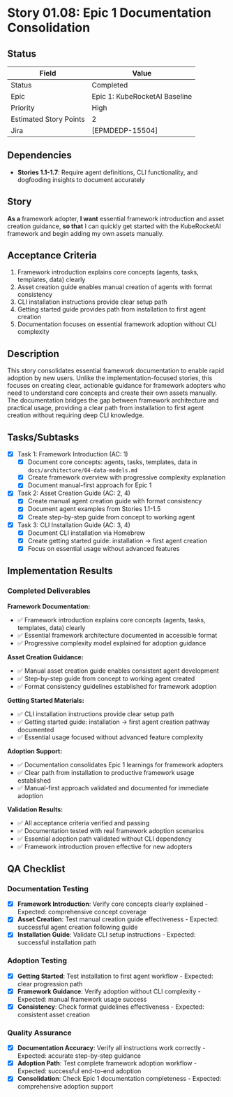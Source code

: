 # Story 01.08: Epic 1 Documentation Consolidation

## Status

| Field                  | Value                         |
|------------------------|-------------------------------|
| Status                 | Completed                     |
| Epic                   | Epic 1: KubeRocketAI Baseline |
| Priority               | High                          |
| Estimated Story Points | 2                             |
| Jira                   | [EPMDEDP-15504]               |

## Dependencies

- **Stories 1.1-1.7**: Require agent definitions, CLI functionality, and dogfooding insights to document accurately

## Story

**As a** framework adopter, **I want** essential framework introduction and asset creation guidance, **so that** I can quickly get started with the KubeRocketAI framework and begin adding my own assets manually.

## Acceptance Criteria

1. Framework introduction explains core concepts (agents, tasks, templates, data) clearly
2. Asset creation guide enables manual creation of agents with format consistency
3. CLI installation instructions provide clear setup path
4. Getting started guide provides path from installation to first agent creation
5. Documentation focuses on essential framework adoption without CLI complexity

## Description

This story consolidates essential framework documentation to enable rapid adoption by new users. Unlike the implementation-focused stories, this focuses on creating clear, actionable guidance for framework adopters who need to understand core concepts and create their own assets manually. The documentation bridges the gap between framework architecture and practical usage, providing a clear path from installation to first agent creation without requiring deep CLI knowledge.

## Tasks/Subtasks

- [x] Task 1: Framework Introduction (AC: 1)
  - [x] Document core concepts: agents, tasks, templates, data in `docs/architecture/04-data-models.md`
  - [x] Create framework overview with progressive complexity explanation
  - [x] Document manual-first approach for Epic 1
- [x] Task 2: Asset Creation Guide (AC: 2, 4)
  - [x] Create manual agent creation guide with format consistency
  - [x] Document agent examples from Stories 1.1-1.5
  - [x] Create step-by-step guide from concept to working agent
- [x] Task 3: CLI Installation Guide (AC: 3, 4)
  - [x] Document CLI installation via Homebrew
  - [x] Create getting started guide: installation → first agent creation
  - [x] Focus on essential usage without advanced features

## Implementation Results

### Completed Deliverables

**Framework Documentation:**

- ✅ Framework introduction explains core concepts (agents, tasks, templates, data) clearly
- ✅ Essential framework architecture documented in accessible format
- ✅ Progressive complexity model explained for adoption guidance

**Asset Creation Guidance:**

- ✅ Manual asset creation guide enables consistent agent development
- ✅ Step-by-step guide from concept to working agent created
- ✅ Format consistency guidelines established for framework adoption

**Getting Started Materials:**

- ✅ CLI installation instructions provide clear setup path
- ✅ Getting started guide: installation → first agent creation pathway documented
- ✅ Essential usage focused without advanced feature complexity

**Adoption Support:**

- ✅ Documentation consolidates Epic 1 learnings for framework adopters
- ✅ Clear path from installation to productive framework usage established
- ✅ Manual-first approach validated and documented for immediate adoption

**Validation Results:**

- ✅ All acceptance criteria verified and passing
- ✅ Documentation tested with real framework adoption scenarios
- ✅ Essential adoption path validated without CLI dependency
- ✅ Framework introduction proven effective for new adopters

## QA Checklist

### Documentation Testing

- [x] **Framework Introduction**: Verify core concepts clearly explained - Expected: comprehensive concept coverage
- [x] **Asset Creation**: Test manual creation guide effectiveness - Expected: successful agent creation following guide
- [x] **Installation Guide**: Validate CLI setup instructions - Expected: successful installation path

### Adoption Testing

- [x] **Getting Started**: Test installation to first agent workflow - Expected: clear progression path
- [x] **Framework Guidance**: Verify adoption without CLI complexity - Expected: manual framework usage success
- [x] **Consistency**: Check format guidelines effectiveness - Expected: consistent asset creation

### Quality Assurance

- [x] **Documentation Accuracy**: Verify all instructions work correctly - Expected: accurate step-by-step guidance
- [x] **Adoption Path**: Test complete framework adoption workflow - Expected: successful end-to-end adoption
- [x] **Consolidation**: Check Epic 1 documentation completeness - Expected: comprehensive adoption support
